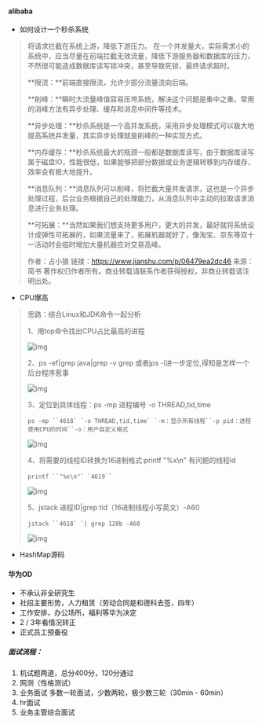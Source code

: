 #### alibaba

- 如何设计一个秒杀系统

> 将请求拦截在系统上游，降低下游压力。
>  在一个并发量大，实际需求小的系统中，应当尽量在前端拦截无效流量，降低下游服务器和数据库的压力，不然很可能造成数据库读写锁冲突，甚至导致死锁，最终请求超时。
>
> **限流：**前端直接限流，允许少部分流量流向后端。
>
> **削峰：**瞬时大流量峰值容易压垮系统，解决这个问题是重中之重。常用的消峰方法有异步处理、缓存和消息中间件等技术。
>
> **异步处理：**秒杀系统是一个高并发系统，采用异步处理模式可以极大地提高系统并发量，其实异步处理就是削峰的一种实现方式。
>
> **内存缓存：**秒杀系统最大的瓶颈一般都是数据库读写，由于数据库读写属于磁盘IO，性能很低，如果能够把部分数据或业务逻辑转移到内存缓存，效率会有极大地提升。
>
> **消息队列：**消息队列可以削峰，将拦截大量并发请求，这也是一个异步处理过程，后台业务根据自己的处理能力，从消息队列中主动的拉取请求消息进行业务处理。
>
> **可拓展：**当然如果我们想支持更多用户，更大的并发，最好就将系统设计成弹性可拓展的，如果流量来了，拓展机器就好了，像淘宝、京东等双十一活动时会临时增加大量机器应对交易高峰。
>
> 
>
> 作者：占小狼
> 链接：https://www.jianshu.com/p/06479ea2dc46
> 来源：简书
> 著作权归作者所有。商业转载请联系作者获得授权，非商业转载请注明出处。

- CPU爆高

> 思路：结合Linux和JDK命令一起分析
>
> 1、用top命令找出CPU占比最高的进程
>
> ![img](https://img2018.cnblogs.com/blog/805549/201907/805549-20190708231741210-805557508.png)
>
> 2、ps -ef|grep java|grep -v grep 或者jps -l进一步定位,得知是怎样一个后台程序惹事
>
> ![img](https://img2018.cnblogs.com/blog/805549/201907/805549-20190708232937701-1648300401.png)
>
> 3、定位到具体线程：ps -mp 进程编号 -o THREAD,tid,time 
>
> ```
> ps -mp ``4618` `-o THREAD,tid,time` `-m：显示所有线程``-p pid：进程使用CPU的时间``-o：用户自定义格式　　
> ```
>
> ![img](https://img2018.cnblogs.com/blog/805549/201907/805549-20190708233045669-526610164.png)
>
> 4、将需要的线程ID转换为16进制格式:printf "%x\n" 有问题的线程id
>
> ```
> printf ``"%x\n"` `4619``　　
> ```
>
> ![img](https://img2018.cnblogs.com/blog/805549/201907/805549-20190708233120384-1074463438.png)
>
> 5、jstack 进程ID|grep tid（16进制线程小写英文）-A60
>
> ```
> jstack ``4618` `| grep 120b -A60　　
> ```
>
>  ![img](https://img2018.cnblogs.com/blog/805549/201907/805549-20190708233241817-436057982.png)

- HashMap源码

#### 华为OD

- 不承认非全研究生
- 社招主要形势，人力租赁（劳动合同是和德科去签，四年）
- 工作安排，办公场所，福利等华为决定
- 2 / 3年看情况转正
- 正式员工预备役

##### 面试流程：

1. 机试题两道，总分400分，120分通过
2. 网测（性格测试）
3. 业务面试 多数一轮面试，少数两轮，极少数三轮（30min - 60min）
4. hr面试
5. 业务主管综合面试

